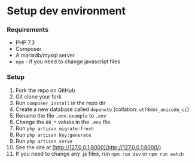 # Setup dev environment

### Requirements

* PHP 7.3
* Composer
* A mariadb/mysql server
* `npm` - if you need to change javascript files

### Setup

1. Fork the repo on GitHub
2. Git clone your fork
3. Run `composer install` in the repo dir
4. Create a new database called `dopenote` \(collation: `utf8mb4_unicode_ci`\)
5. Rename the file `.env.example` to `.env`
6. Change the `DB_*` values in the `.env` file
7. Run `php artisan migrate:fresh`
8. Run `php artisan key:generate`
9. Run `php artisan serve`
10. See the site at [http://127.0.0.1:8000](http://127.0.0.1:8000/)
11. If you need to change any .js files, run `npm run dev` or `npm run watch`

